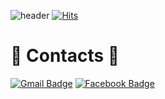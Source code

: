 ![header](https://capsule-render.vercel.app/api?type=waving&color=random&height=300&section=header&text=LUNA&animation=fadeIn)
[![Hits](https://hits.seeyoufarm.com/api/count/incr/badge.svg?url=https%3A%2F%2Fgithub.com%2FSeongjun5223%2Fhit-counter&count_bg=%23E97E45&title_bg=%23CFCD47&icon=&icon_color=%23E7E7E7&title=hits&edge_flat=false)](https://hits.seeyoufarm.com)

# 📮 Contacts 📮
[![Gmail Badge](https://img.shields.io/badge/Gmail-d14836?style=flat-square&logo=Gmail&logoColor=white&link=mailto:next5896@gmail.com)](mailto:next5896@gmail.com) [![Facebook Badge](https://img.shields.io/badge/facebook-1877f2?style=flat-square&logo=facebook&logoColor=white&link=https://www.facebook.com/profile.php?id=100003878114158)](https://www.facebook.com/profile.php?id=100003878114158)
